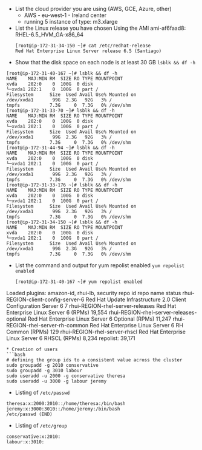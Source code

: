 * List the cloud provider you are using (AWS, GCE, Azure, other)
  * AWS - eu-west-1 - Ireland center
  * running 5 instance of type: m3.xlarge
* List the Linux release you have chosen
  Using the AMI ami-af6faad8: RHEL-6.5_HVM_GA-x86_64
  ```
  [root@ip-172-31-34-150 ~]# cat /etc/redhat-release
  Red Hat Enterprise Linux Server release 6.5 (Santiago)
  ```
* Show that the disk space on each node is at least 30 GB
  `lsblk && df -h`
```
[root@ip-172-31-40-167 ~]# lsblk && df -h
NAME    MAJ:MIN RM  SIZE RO TYPE MOUNTPOINT
xvda    202:0    0  100G  0 disk
└─xvda1 202:1    0  100G  0 part /
Filesystem      Size  Used Avail Use% Mounted on
/dev/xvda1       99G  2.3G   92G   3% /
tmpfs           7.3G     0  7.3G   0% /dev/shm
[root@ip-172-31-33-70 ~]# lsblk && df -h
NAME    MAJ:MIN RM  SIZE RO TYPE MOUNTPOINT
xvda    202:0    0  100G  0 disk
└─xvda1 202:1    0  100G  0 part /
Filesystem      Size  Used Avail Use% Mounted on
/dev/xvda1       99G  2.3G   92G   3% /
tmpfs           7.3G     0  7.3G   0% /dev/shm
[root@ip-172-31-44-94 ~]# lsblk && df -h
NAME    MAJ:MIN RM  SIZE RO TYPE MOUNTPOINT
xvda    202:0    0  100G  0 disk
└─xvda1 202:1    0  100G  0 part /
Filesystem      Size  Used Avail Use% Mounted on
/dev/xvda1       99G  2.3G   92G   3% /
tmpfs           7.3G     0  7.3G   0% /dev/shm
[root@ip-172-31-33-176 ~]# lsblk && df -h
NAME    MAJ:MIN RM  SIZE RO TYPE MOUNTPOINT
xvda    202:0    0  100G  0 disk
└─xvda1 202:1    0  100G  0 part /
Filesystem      Size  Used Avail Use% Mounted on
/dev/xvda1       99G  2.3G   92G   3% /
tmpfs           7.3G     0  7.3G   0% /dev/shm
[root@ip-172-31-34-150 ~]# lsblk && df -h
NAME    MAJ:MIN RM  SIZE RO TYPE MOUNTPOINT
xvda    202:0    0  100G  0 disk
└─xvda1 202:1    0  100G  0 part /
Filesystem      Size  Used Avail Use% Mounted on
/dev/xvda1       99G  2.3G   92G   3% /
tmpfs           7.3G     0  7.3G   0% /dev/shm
```
* List the command and output for yum repolist enabled
  `yum repolist enabled`
  ```
  [root@ip-172-31-40-167 ~]# yum repolist enabled
Loaded plugins: amazon-id, rhui-lb, security
repo id                                          repo name                                                              status
rhui-REGION-client-config-server-6               Red Hat Update Infrastructure 2.0 Client Configuration Server 6             7
rhui-REGION-rhel-server-releases                 Red Hat Enterprise Linux Server 6 (RPMs)                               19,554
rhui-REGION-rhel-server-releases-optional        Red Hat Enterprise Linux Server 6 Optional (RPMs)                      11,247
rhui-REGION-rhel-server-rh-common                Red Hat Enterprise Linux Server 6 RH Common (RPMs)                        129
rhui-REGION-rhel-server-rhscl                    Red Hat Enterprise Linux Server 6 RHSCL (RPMs)                          8,234
repolist: 39,171
  ```
* Creation of users
  ```bash
  # defining the group ids to a consistent value across the cluster
  sudo groupadd -g 2010 conservative
  sudo groupadd -g 3010 labour
  sudo useradd -u 2000 -g conservative theresa
  sudo useradd -u 3000 -g labour jeremy
  ```

* Listing of `/etc/passwd`
```
theresa:x:2000:2010::/home/theresa:/bin/bash
jeremy:x:3000:3010::/home/jeremy:/bin/bash
/etc/passwd (END)
```

* Listing of `/etc/group`
```
conservative:x:2010:
labour:x:3010:
```
